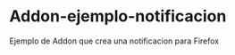 Addon-ejemplo-notificacion
==========================

Ejemplo de Addon que crea una notificacion para Firefox